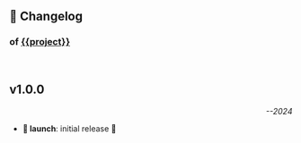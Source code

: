 ## 📒 Changelog

### of [{{project}}](https://github.com/igorskyflyer/{{repo}})

<br>

## v1.0.0

<p align="right"><em>--2024</em></p>

- **🚀 launch**: initial release 🎉
